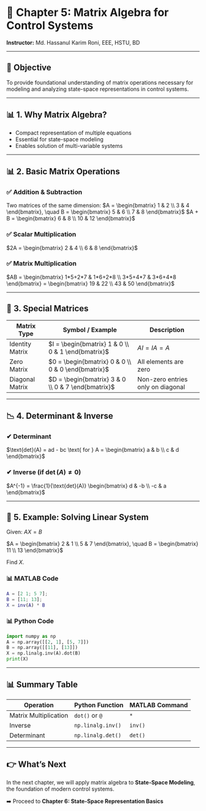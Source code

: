 # 📘 Chapter 5: Matrix Algebra for Control Systems

**Instructor:** Md. Hassanul Karim Roni, EEE, HSTU, BD

---

## 🎯 Objective

To provide foundational understanding of matrix operations necessary for modeling and analyzing state-space representations in control systems.

---

## 📊 1. Why Matrix Algebra?

* Compact representation of multiple equations
* Essential for state-space modeling
* Enables solution of multi-variable systems

---

## 📊 2. Basic Matrix Operations

### ✅ Addition & Subtraction

Two matrices of the same dimension:
$A = \begin{bmatrix} 1 & 2 \\ 3 & 4 \end{bmatrix}, \quad B = \begin{bmatrix} 5 & 6 \\ 7 & 8 \end{bmatrix}$
$A + B = \begin{bmatrix} 6 & 8 \\ 10 & 12 \end{bmatrix}$

### ✅ Scalar Multiplication

$2A = \begin{bmatrix} 2 & 4 \\ 6 & 8 \end{bmatrix}$

### ✅ Matrix Multiplication

$AB = \begin{bmatrix} 1*5+2*7 & 1*6+2*8 \\ 3*5+4*7 & 3*6+4*8 \end{bmatrix} = \begin{bmatrix} 19 & 22 \\ 43 & 50 \end{bmatrix}$

---

## 🔢 3. Special Matrices

| Matrix Type     | Symbol / Example                                   | Description                       |
| --------------- | -------------------------------------------------- | --------------------------------- |
| Identity Matrix | $I = \begin{bmatrix} 1 & 0 \\ 0 & 1 \end{bmatrix}$ | $AI = IA = A$                     |
| Zero Matrix     | $0 = \begin{bmatrix} 0 & 0 \\ 0 & 0 \end{bmatrix}$ | All elements are zero             |
| Diagonal Matrix | $D = \begin{bmatrix} 3 & 0 \\ 0 & 7 \end{bmatrix}$ | Non-zero entries only on diagonal |

---

## 📉 4. Determinant & Inverse

### ✔ Determinant

$\text{det}(A) = ad - bc \text{ for } A = \begin{bmatrix} a & b \\ c & d \end{bmatrix}$

### ✔ Inverse (if $\det(A) \ne 0$)

$A^{-1} = \frac{1}{\text{det}(A)} \begin{bmatrix} d & -b \\ -c & a \end{bmatrix}$

---

## 🔢 5. Example: Solving Linear System

Given: $AX = B$

$A = \begin{bmatrix} 2 & 1 \\ 5 & 7 \end{bmatrix}, \quad B = \begin{bmatrix} 11 \\ 13 \end{bmatrix}$

Find $X$.

### 📊 MATLAB Code

```matlab
A = [2 1; 5 7];
B = [11; 13];
X = inv(A) * B
```

### 📊 Python Code

```python
import numpy as np
A = np.array([[2, 1], [5, 7]])
B = np.array([[11], [13]])
X = np.linalg.inv(A).dot(B)
print(X)
```

---

## 📊 Summary Table

| Operation             | Python Function   | MATLAB Command |
| --------------------- | ----------------- | -------------- |
| Matrix Multiplication | `dot()` or `@`    | `*`            |
| Inverse               | `np.linalg.inv()` | `inv()`        |
| Determinant           | `np.linalg.det()` | `det()`        |

---

## 👉 What’s Next

In the next chapter, we will apply matrix algebra to **State-Space Modeling**, the foundation of modern control systems.

➡️ Proceed to **Chapter 6: State-Space Representation Basics**
